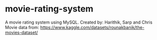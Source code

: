 # movie-rating-system
A movie rating system using MySQL.
Created by: Harithik, Sarp and Chris
Movie data from: https://www.kaggle.com/datasets/rounakbanik/the-movies-dataset/
